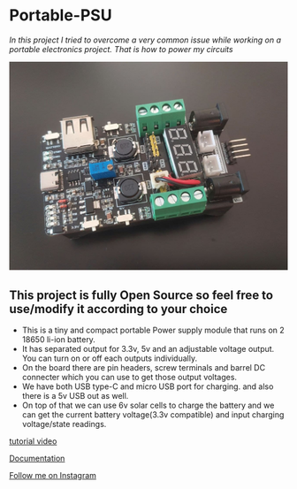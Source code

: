 # Portable-PSU

*In this project I tried to overcome a very common issue while working on a portable electronics project. That is how to power my circuits*

![alt text](https://github.com/palsayantan/Portable-PSU/blob/main/IMG/photo_2021-05-06_00-13-49.jpg)

## This project is fully Open Source so feel free to use/modify it according to your choice

- This is a tiny and compact portable Power supply module that runs on 2 18650 li-ion battery. 
- It has separated output for 3.3v, 5v and an adjustable voltage output. You can turn on or off each outputs individually. 
- On the board there are pin headers, screw terminals and barrel DC connecter which you can use to get those output voltages. 
- We have both USB type-C and micro USB port for charging. and also there is a 5v USB out as well. 
- On top of that we can use 6v solar cells to charge the battery and we can get the current battery voltage(3.3v compatible) and input charging voltage/state readings.

[tutorial video](https://youtu.be/hLvjj8Hpars)

[Documentation](https://www.hackster.io/palsayantan/portable-power-supply-for-microcontroller-projects-aa776a)

[Follow me on Instagram](https://www.instagram.com/electropoint4u/)

